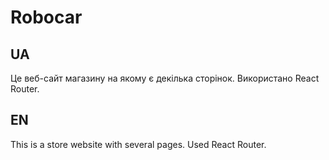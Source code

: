 # Robocar
## UA
Це веб-сайт магазину на якому є декілька сторінок.
Використано React Router.
## EN
This is a store website with several pages.
Used React Router.
